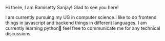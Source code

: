 Hi there, I am Ramisetty Sanjay! Glad to see you here! 

I am currently pursuing my UG in computer science.I like to do frontend things in javascript and backend things in different languages. I am currently learning python🥰 feel free to communicate me for any technical discussions:
